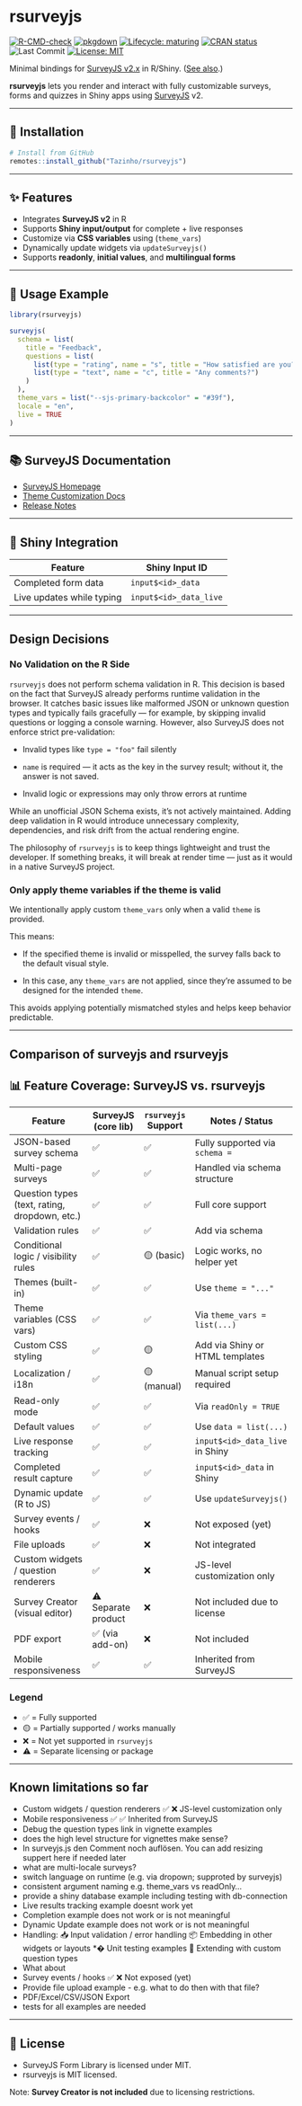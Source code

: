 
# rsurveyjs

[![R-CMD-check](https://github.com/Tazinho/rsurveyjs/actions/workflows/R-CMD-check.yaml/badge.svg)](https://github.com/Tazinho/rsurveyjs/actions/workflows/R-CMD-check.yaml)
[![pkgdown](https://github.com/Tazinho/rsurveyjs/actions/workflows/pkgdown.yaml/badge.svg)](https://Tazinho.github.io/rsurveyjs/)
[![Lifecycle:
maturing](https://img.shields.io/badge/lifecycle-maturing-blue.svg)](https://lifecycle.r-lib.org/articles/stages.html)
[![CRAN
status](https://www.r-pkg.org/badges/version/rsurveyjs)](https://CRAN.R-project.org/package=rsurveyjs)
![Last
Commit](https://img.shields.io/github/last-commit/Tazinho/rsurveyjs.svg)
[![License:
MIT](https://img.shields.io/badge/license-MIT-blue.svg)](LICENSE)

Minimal bindings for [SurveyJS v2.x](https://surveyjs.io/) in R/Shiny.
([See also](https://app.unpkg.com/survey-core@2.2.6/files/i18n).)

**rsurveyjs** lets you render and interact with fully customizable
surveys, forms and quizzes in Shiny apps using
[SurveyJS](https://surveyjs.io/) v2.

------------------------------------------------------------------------

## 🚀 Installation

``` r
# Install from GitHub
remotes::install_github("Tazinho/rsurveyjs")
```

------------------------------------------------------------------------

## ✨ Features

- Integrates **SurveyJS v2** in R
- Supports **Shiny input/output** for complete + live responses
- Customize via **CSS variables** using (`theme_vars`)
- Dynamically update widgets via `updateSurveyjs()`
- Supports **readonly**, **initial values**, and **multilingual forms**

------------------------------------------------------------------------

## 🔧 Usage Example

``` r
library(rsurveyjs)

surveyjs(
  schema = list(
    title = "Feedback",
    questions = list(
      list(type = "rating", name = "s", title = "How satisfied are you?"),
      list(type = "text", name = "c", title = "Any comments?")
    )
  ),
  theme_vars = list("--sjs-primary-backcolor" = "#39f"),
  locale = "en",
  live = TRUE
)
```

------------------------------------------------------------------------

## 📚 SurveyJS Documentation

- [SurveyJS Homepage](https://surveyjs.io/)
- [Theme Customization
  Docs](https://surveyjs.io/survey-creator/documentation/theme-editor)
- [Release Notes](https://surveyjs.io/stay-updated/release-notes)

------------------------------------------------------------------------

## 🧪 Shiny Integration

| Feature                   | Shiny Input ID         |
|---------------------------|------------------------|
| Completed form data       | `input$<id>_data`      |
| Live updates while typing | `input$<id>_data_live` |

------------------------------------------------------------------------

## Design Decisions

### No Validation on the R Side

`rsurveyjs` does not perform schema validation in R. This decision is
based on the fact that SurveyJS already performs runtime validation in
the browser. It catches basic issues like malformed JSON or unknown
question types and typically fails gracefully — for example, by skipping
invalid questions or logging a console warning. However, also SurveyJS
does not enforce strict pre-validation:

- Invalid types like `type = "foo"` fail silently

- `name` is required — it acts as the key in the survey result; without
  it, the answer is not saved.

- Invalid logic or expressions may only throw errors at runtime

While an unofficial JSON Schema exists, it’s not actively maintained.
Adding deep validation in R would introduce unnecessary complexity,
dependencies, and risk drift from the actual rendering engine.

The philosophy of `rsurveyjs` is to keep things lightweight and trust
the developer. If something breaks, it will break at render time — just
as it would in a native SurveyJS project.

### Only apply theme variables if the theme is valid

We intentionally apply custom `theme_vars` only when a valid `theme` is
provided.

This means:

- If the specified theme is invalid or misspelled, the survey falls back
  to the default visual style.

- In this case, any `theme_vars` are not applied, since they’re assumed
  to be designed for the intended `theme`.

This avoids applying potentially mismatched styles and helps keep
behavior predictable.

------------------------------------------------------------------------

## Comparison of surveyjs and rsurveyjs

## 📊 Feature Coverage: SurveyJS vs. rsurveyjs

| Feature | SurveyJS (core lib) | `rsurveyjs` Support | Notes / Status |
|----|----|----|----|
| JSON-based survey schema | ✅ | ✅ | Fully supported via `schema =` |
| Multi-page surveys | ✅ | ✅ | Handled via schema structure |
| Question types (text, rating, dropdown, etc.) | ✅ | ✅ | Full core support |
| Validation rules | ✅ | ✅ | Add via schema |
| Conditional logic / visibility rules | ✅ | 🟡 (basic) | Logic works, no helper yet |
| Themes (built-in) | ✅ | ✅ | Use `theme = "..."` |
| Theme variables (CSS vars) | ✅ | ✅ | Via `theme_vars = list(...)` |
| Custom CSS styling | ✅ | 🟡 | Add via Shiny or HTML templates |
| Localization / i18n | ✅ | 🟡 (manual) | Manual script setup required |
| Read-only mode | ✅ | ✅ | Via `readOnly = TRUE` |
| Default values | ✅ | ✅ | Use `data = list(...)` |
| Live response tracking | ✅ | ✅ | `input$<id>_data_live` in Shiny |
| Completed result capture | ✅ | ✅ | `input$<id>_data` in Shiny |
| Dynamic update (R to JS) | ✅ | ✅ | Use `updateSurveyjs()` |
| Survey events / hooks | ✅ | ❌ | Not exposed (yet) |
| File uploads | ✅ | ❌ | Not integrated |
| Custom widgets / question renderers | ✅ | ❌ | JS-level customization only |
| Survey Creator (visual editor) | ⚠️ Separate product | ❌ | Not included due to license |
| PDF export | ✅ (via add-on) | ❌ | Not included |
| Mobile responsiveness | ✅ | ✅ | Inherited from SurveyJS |

### Legend

- ✅ = Fully supported
- 🟡 = Partially supported / works manually
- ❌ = Not yet supported in `rsurveyjs`
- ⚠️ = Separate licensing or package

------------------------------------------------------------------------

## Known limitations so far

- Custom widgets / question renderers ✅ ❌ JS-level customization only
- Mobile responsiveness ✅ ✅ Inherited from SurveyJS
- Debug the question types link in vignette examples
- does the high level structure for vignettes make sense?
- In surveyjs.js den Comment noch auflösen. You can add resizing suppert
  here if needed later
- what are multi-locale surveys?
- switch language on runtime (e.g. via dropown; supproted by surveyjs)
- consistent argument naming e.g. theme_vars vs readOnly…
- provide a shiny database example including testing with db-connection
- Live results tracking example doesnt work yet
- Completion example does not work or is not meaningful
- Dynamic Update example does not work or is not meaningful
- Handling: 📥 Input validation / error handling 📦 Embedding in other
  widgets or layouts \*� Unit testing examples 🧩 Extending with custom
  question types
- What about
- Survey events / hooks ✅ ❌ Not exposed (yet)
- Provide file upload example - e.g. what to do then with that file?
- PDF/Excel/CSV/JSON Export
- tests for all examples are needed

------------------------------------------------------------------------

## 🪪 License

- SurveyJS Form Library is licensed under MIT.
- rsurveyjs is MIT licensed.

Note: **Survey Creator is not included** due to licensing restrictions.
